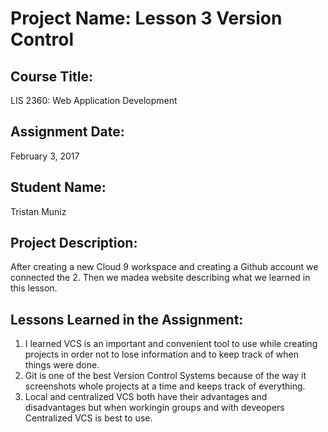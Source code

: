 # Project Name:  Lesson 3 Version Control

## Course Title:
LIS 2360:  Web Application Development

## Assignment Date:  
February 3, 2017

## Student Name:  
Tristan Muniz

## Project Description:
After creating a new Cloud 9 workspace and creating a Github account we connected the 2. Then we madea website describing what we learned in this lesson.

## Lessons Learned in the Assignment:
1. I learned VCS is an important and convenient tool to use while creating projects in order not to lose information and to keep track of when things were done.
2. Git is one of the best Version Control Systems because of the way it screenshots whole projects at a time and keeps track of everything.
3. Local and centralized VCS both have their advantages and disadvantages but when workingin groups and with deveopers Centralized VCS is best to use.
